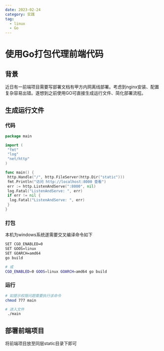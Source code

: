 ```yaml
---
date: 2023-02-24
category: 实践
tag:
  - linux
  - Go
---
```


# 使用Go打包代理前端代码

## 背景

近日有一前端项目需要写部署文档有甲方内网离线部署。考虑到nginx安装、配置复杂容易出错。遂想到之前使用GO可直接生成运行文件、简化部署流程。

## 生成运行文件

### 代码

```go
package main

import (
 "fmt"
 "log"
 "net/http"
)

func main() {
 http.Handle("/", http.FileServer(http.Dir("static")))
 fmt.Println("访问 http://localhost:8000 查看")
 err := http.ListenAndServe(":8000", nil)
 log.Fatal("ListenAndServe: ", err)
 if err != nil {
  log.Fatal("ListenAndServe: ", err)
 }
}
```

### 打包

本机为windows系统遂需要交叉编译命令如下

```sh
SET CGO_ENABLED=0
SET GOOS=linux
SET GOARCH=amd64
go build

# 或
CGO_ENABLED=0 GOOS=linux GOARCH=amd64 go build
```

### 运行

```sh
# 如提示权限问题需要执行该命令
chmod 777 main

# 进入文件
 ./main
```

## 部署前端项目

将前端项目放至同层static目录下即可
